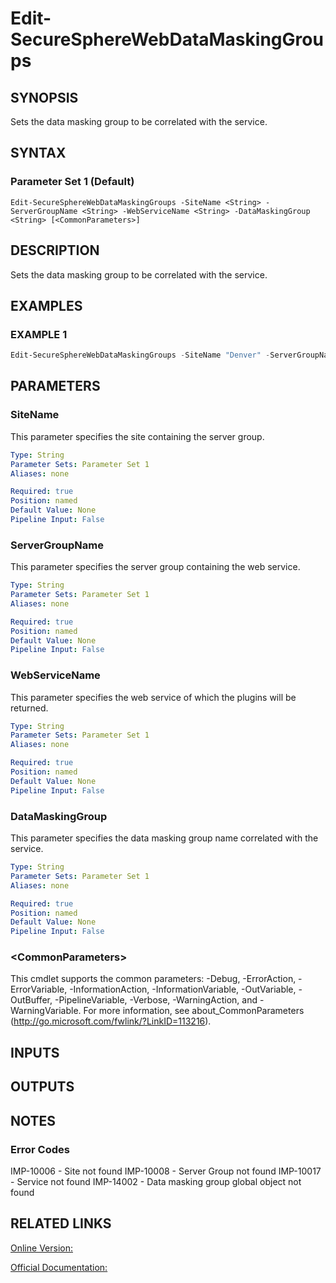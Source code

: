 ﻿# Edit-SecureSphereWebDataMaskingGroups

## SYNOPSIS
Sets the data masking group to be correlated with the service.

## SYNTAX

### Parameter Set 1 (Default)
```
Edit-SecureSphereWebDataMaskingGroups -SiteName <String> -ServerGroupName <String> -WebServiceName <String> -DataMaskingGroup <String> [<CommonParameters>]
```

## DESCRIPTION
Sets the data masking group to be correlated with the service.

## EXAMPLES

### EXAMPLE 1

```powershell
Edit-SecureSphereWebDataMaskingGroups -SiteName "Denver" -ServerGroupName "HR-Prod" -WebServiceName "ODS-WebService" -DataMaskingGroup "myGroup1"
```

## PARAMETERS

### SiteName
This parameter specifies the site containing the server group.

```yaml
Type: String
Parameter Sets: Parameter Set 1
Aliases: none

Required: true
Position: named
Default Value: None
Pipeline Input: False
```

### ServerGroupName
This parameter specifies the server group containing the web service.

```yaml
Type: String
Parameter Sets: Parameter Set 1
Aliases: none

Required: true
Position: named
Default Value: None
Pipeline Input: False
```

### WebServiceName
This parameter specifies the web service of which the plugins will be returned.

```yaml
Type: String
Parameter Sets: Parameter Set 1
Aliases: none

Required: true
Position: named
Default Value: None
Pipeline Input: False
```

### DataMaskingGroup
This parameter specifies the data masking group name correlated with the service.

```yaml
Type: String
Parameter Sets: Parameter Set 1
Aliases: none

Required: true
Position: named
Default Value: None
Pipeline Input: False
```

### \<CommonParameters\>
This cmdlet supports the common parameters: -Debug, -ErrorAction, -ErrorVariable, -InformationAction, -InformationVariable, -OutVariable, -OutBuffer, -PipelineVariable, -Verbose, -WarningAction, and -WarningVariable. For more information, see about_CommonParameters (http://go.microsoft.com/fwlink/?LinkID=113216).

## INPUTS

## OUTPUTS

## NOTES

### Error Codes
IMP-10006 - Site not found
IMP-10008 - Server Group not found
IMP-10017 - Service not found
IMP-14002 - Data masking group global object not found

## RELATED LINKS

[Online Version:](https://github.com/akshinmustafayev/Documentation/MD)

[Official Documentation:](https://docs.imperva.com/bundle/v13.6-api-reference-guide/page/69953.htm)




